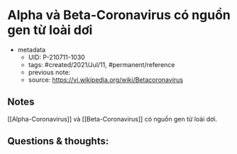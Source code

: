 ---
---

# Alpha và Beta-Coronavirus có nguồn gen từ loài dơi

- metadata
	- UID: P-210711-1030
	- tags: #created/2021/Jul/11, #permanent/reference
	- previous note: 
	- source: https://vi.wikipedia.org/wiki/Betacoronavirus

## Notes
[[Alpha-Coronavirus]] và [[Beta-Coronavirus]] có nguồn gen từ loài dơi.

## Questions & thoughts:

